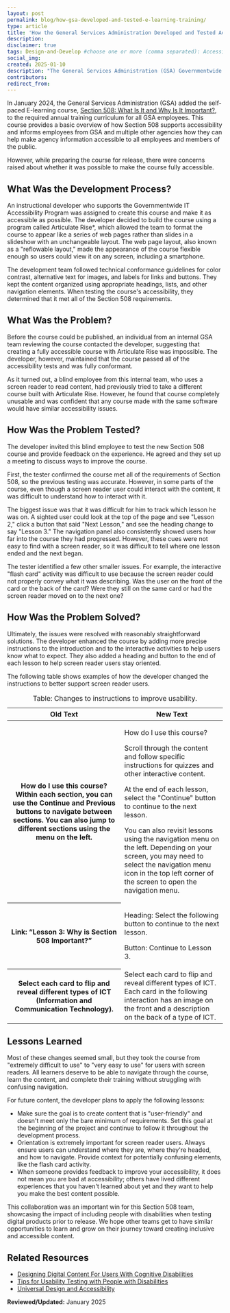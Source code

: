 ```yaml
---
layout: post
permalink: blog/how-gsa-developed-and-tested-e-learning-training/
type: article
title: 'How the General Services Administration Developed and Tested Accessible E-Learning Training'
description: 
disclaimer: true
tags: Design-and-Develop #choose one or more (comma separated): Accessibility-Bytes, Acquisition, Content-Creation, Design-and-Develop, Events, Policy-and-Management, Testing 
social_img:
created: 2025-01-10
description: "The General Services Administration (GSA) Governmentwide IT Accessibility Program shares how they developed and tested e-learning training programs to enhance workforce education. It highlights the methodologies used, key challenges faced, and the innovative solutions implemented to ensure effective learning outcomes."
contributors: 
redirect_from:
---
```

In January 2024, the General Services Administration (GSA) added the self-paced E-learning course, [Section 508: What Is It and Why Is It Important?]({{site.baseurl}}/training/online-course/section-508-what-is-it/), to the required annual training curriculum for all GSA employees. This course provides a basic overview of how Section 508 supports accessibility and informs employees from GSA and multiple other agencies how they can help make agency information accessible to all employees and members of the public.

However, while preparing the course for release, there were concerns raised about whether it was possible to make the course fully accessible.

## What Was the Development Process?

An instructional developer who supports the Governmentwide IT Accessibility Program was assigned to create this course and make it as accessible as possible. The developer decided to build the course using a program called Articulate Rise*, which allowed the team to format the course to appear like a series of web pages rather than slides in a slideshow with an unchangeable layout. The web page layout, also known as a "reflowable layout," made the appearance of the course flexible enough so users could view it on any screen, including a smartphone.

The development team followed technical conformance guidelines for color contrast, alternative text for images, and labels for links and buttons. They kept the content organized using appropriate headings, lists, and other navigation elements. When testing the course's accessibility, they determined that it met all of the Section 508 requirements.

## What Was the Problem?

Before the course could be published, an individual from an internal GSA team reviewing the course contacted the developer, suggesting that creating a fully accessible course with Articulate Rise was impossible. The developer, however, maintained that the course passed all of the accessibility tests and was fully conformant. 

As it turned out, a blind employee from this internal team, who uses a screen reader to read content, had previously tried to take a different course built with Articulate Rise. However, he found that course completely unusable and was confident that any course made with the same software would have similar accessibility issues.

## How Was the Problem Tested?

The developer invited this blind employee to test the new Section 508 course and provide feedback on the experience. He agreed and they set up a meeting to discuss ways to improve the course.

First, the tester confirmed the course met all of the requirements of Section 508, so the previous testing was accurate. However, in some parts of the course, even though a screen reader user could interact with the content, it was difficult to understand how to interact with it.

The biggest issue was that it was difficult for him to track which lesson he was on. A sighted user could look at the top of the page and see "Lesson 2," click a button that said "Next Lesson," and see the heading change to say "Lesson 3." The navigation panel also consistently showed users how far into the course they had progressed. However, these cues were not easy to find with a screen reader, so it was difficult to tell where one lesson ended and the next began.

The tester identified a few other smaller issues. For example, the interactive "flash card" activity was difficult to use because the screen reader could not properly convey what it was describing. Was the user on the front of the card or the back of the card? Were they still on the same card or had the screen reader moved on to the next one? 

## How Was the Problem Solved?

Ultimately, the issues were resolved with reasonably straightforward solutions. The developer enhanced the course by adding more precise instructions to the introduction and to the interactive activities to help users know what to expect. They also added a heading and button to the end of each lesson to help screen reader users stay oriented.

The following table shows examples of how the developer changed the instructions to better support screen reader users.

<table id="table-1" class="usa-table usa-table--borderless striped grid-col-12 margin-bottom-3">
  <caption>Table: Changes to instructions to improve usability.</caption>
  <thead>
    <tr>
      <th scope="col">Old Text</th>
      <th scope="col">New Text</th>
    </tr>
  </thead>
  <tbody>
    <tr>
      <th scope="row">How do I use this course? Within each section, you can use the Continue and Previous buttons to navigate between sections. You can also jump to different sections using the menu on the left.</th>
      <td>
        <p>How do I use this course?</p>
        <p>Scroll through the content and follow specific instructions for quizzes and other interactive content.</p>
        <p>At the end of each lesson, select the "Continue" button to continue to the next lesson.</p>
        <p>You can also revisit lessons using the navigation menu on the left. Depending on your screen, you may need to select the navigation menu icon in the top left corner of the screen to open the navigation menu.</p>
      </td>
    </tr>
    <tr>
      <th scope="row">Link: “Lesson  3: Why is Section 508 Important?”</th>
      <td>
        <p>Heading: Select the following button to continue to the next lesson.</p>
        <p>Button: Continue to Lesson 3.</p>
      </td>
    </tr>
    <tr>
      <th scope="row">Select each card to flip and reveal different types of ICT (Information and Communication Technology).</th>
      <td>Select each card to flip and reveal different types of ICT. Each card in the following interaction has an image on the front and a description on the back of a type of ICT.</td>
    </tr>
  </tbody>
</table>

## Lessons Learned

Most of these changes seemed small, but they took the course from "extremely difficult to use" to "very easy to use" for users with screen readers. All learners deserve to be able to navigate through the course, learn the content, and complete their training without struggling with confusing navigation.

For future content, the developer plans to apply the following lessons:

* Make sure the goal is to create content that is "user-friendly" and doesn't meet only the bare minimum of requirements. Set this goal at the beginning of the project and continue to follow it throughout the development process.
* Orientation is extremely important for screen reader users. Always ensure users can understand where they are, where they're headed, and how to navigate. Provide context for potentially confusing elements, like the flash card activity.
* When someone provides feedback to improve your accessibility, it does not mean you are bad at accessibility; others have lived different experiences that you haven't learned about yet and they want to help you make the best content possible.

This collaboration was an important win for this Section 508 team, showcasing the impact of including people with disabilities when testing digital products prior to release. We hope other teams get to have similar opportunities to learn and grow on their journey toward creating inclusive and accessible content.

## Related Resources

* [Designing Digital Content For Users With Cognitive Disabilities]({{site.baseurl}}/design/digital-content-users-with-cognitive-disabilities/)
* [Tips for Usability Testing with People with Disabilities]({{site.baseurl}}/test/usability-testing-with-people-with-disabilities/)
* [Universal Design and Accessibility]({{site.baseurl}}/develop/universal-design/)

**Reviewed/Updated:** January 2025